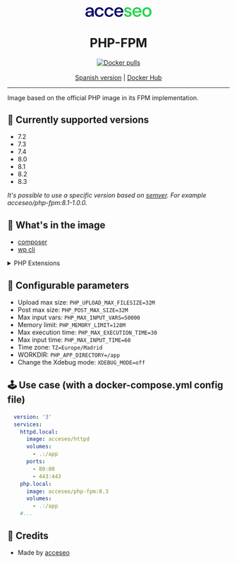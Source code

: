 <div align="center">
    <a href="https://www.acceseo.com">
        <img
            alt="acceseo logo"
            src="logo-acceseo.svg"
            width="150">
    </a>
</div>

<h1 align="center">PHP-FPM</h1>
<div align="center">
    <a href="https://hub.docker.com/r/acceseo/php-fpm"><img src="https://img.shields.io/docker/pulls/acceseo/php-fpm.svg" alt="Docker pulls"></a>
    <br><br>
    <a href="https://github.com/acceseo/php-fpm/tree/main/README.md">Spanish version</a> | <a href="https://hub.docker.com/r/acceseo/php-fpm">Docker Hub</a>
</div>

<hr>

Image based on the official PHP image in its FPM implementation.

## 🧰 Currently supported versions
* 7.2
* 7.3
* 7.4
* 8.0
* 8.1
* 8.2
* 8.3

*It's possible to use a specific version based on [semver](https://semver.org/). For example acceseo/php-fpm:8.1-1.0.0.*

## 🔨 What's in the image
* [composer](https://getcomposer.org/)
* [wp cli](https://wp-cli.org/)
<details>

<summary>PHP Extensions</summary>

```
[PHP Modules]
Core
ctype
curl
date
dom
exif
fileinfo
filter
ftp (PHP <=8.1)
gd
hash
iconv
intl
json
libxml
mbstring
mysqli
mysqlnd
openssl
pcre
PDO
pdo_mysql
pdo_pgsql
pdo_sqlite
pgsql
Phar
posix
random (PHP >= 8.2)
readline
Reflection
session
SimpleXML
sodium
SPL
sqlite3
standard
tokenizer
xdebug
xml
xmlreader
xmlwriter
zip
zlib

[Zend Modules]
Xdebug
```
</details>

## 📃 Configurable parameters
* Upload max size:
  `PHP_UPLOAD_MAX_FILESIZE=32M`
* Post max size:
  `PHP_POST_MAX_SIZE=32M`
* Max input vars:
  `PHP_MAX_INPUT_VARS=50000`
* Memory limit:
  `PHP_MEMORY_LIMIT=128M`
* Max execution time:
  `PHP_MAX_EXECUTION_TIME=30`
* Max input time:
  `PHP_MAX_INPUT_TIME=60`
* Time zone:
  `TZ=Europe/Madrid`
* WORKDIR:
  `PHP_APP_DIRECTORY=/app`
* Change the Xdebug mode:
  `XDEBUG_MODE=off`

## 🕹️ Use case (with a docker-compose.yml config file) 
  ```yaml
    version: '3'
    services:
      httpd.local:
        image: acceseo/httpd
        volumes:
          - .:/app
        ports:
          - 80:80
          - 443:443
      php.local:
        image: acceseo/php-fpm:8.3
        volumes:
          - .:/app
      #...
  ```

## 👷 Credits
* Made by [acceseo](https://acceseo.com)
